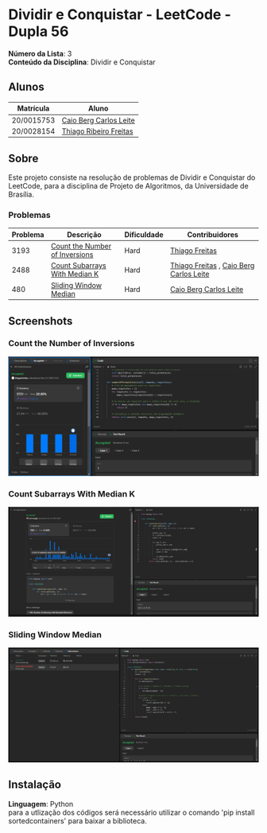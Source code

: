 # Dividir e Conquistar - LeetCode - Dupla 56

**Número da Lista**: 3<br>
**Conteúdo da Disciplina**: Dividir e Conquistar<br>

## Alunos
|Matrícula | Aluno |
| -- | -- |
| 20/0015753  |  [Caio Berg Carlos Leite](https://github.com/Caio-bergbjj) |
| 20/0028154 |  [Thiago Ribeiro Freitas](https://github.com/thiagorfreitas) |

## Sobre 
Este projeto consiste na resolução de problemas de Dividir e Conquistar do LeetCode, para a disciplina de Projeto de Algoritmos, da Universidade de Brasília.

### Problemas

|Problema | Descrição | Dificuldade| Contribuidores
| -- | -- | -- | -- |
| 3193  |  [Count the Number of Inversions](https://leetcode.com/problems/count-the-number-of-inversions/)| Hard | [Thiago Freitas](https://github.com/thiagorfreitas) |
| 2488  |  [Count Subarrays With Median K](https://leetcode.com/problems/count-subarrays-with-median-k/description/)| Hard | [Thiago Freitas](https://github.com/thiagorfreitas) , [Caio Berg Carlos Leite](https://github.com/Caio-bergbjj) |
| 480  |  [Sliding Window Median ](https://leetcode.com/problems/sliding-window-median/description/)| Hard | [Caio Berg Carlos Leite](https://github.com/Caio-bergbjj) |

## Screenshots

### Count the Number of Inversions
![3193 Solved](/3193_Count_Number_Of_Inversions/3193_SOLVED.png)

### Count Subarrays With Median K
![2488 Solved](2488_Count_Subarrays_With_Median_K/2488_succes.jpg)

### Sliding Window Median
![480 Solved](480_Sliding_Window_Median/480_succes.jpg)


## Instalação 
**Linguagem**: Python<br>
para a utlização dos códigos será necessário utilizar o comando 'pip install sortedcontainers' para baixar a biblioteca.




